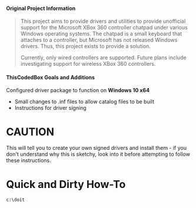 #### Original Project Information

>This project aims to provide drivers and utilities to provide unofficial support for the Microsoft XBox 360 controller chatpad under various Windows operating systems.  The chatpad is a small keyboard that attaches to a controller, but Microsoft has not released Windows drivers.  Thus, this project exists to provide a solution.
>
>Currently, only wired controllers are supported.  Future plans include investigating support for wireless XBox 360 controllers.

#### ThisCodedBox Goals and Additions

Configured driver package to function on **Windows 10 x64**
- Small changes to .inf files to allow catalog files to be built
- Instructions for driver signing

# CAUTION

This will tell you to create your own signed drivers and install them - if you don't understand why this is sketchy, look into it before attempting to follow these instructions.

# Quick and Dirty How-To

	c:\doit

